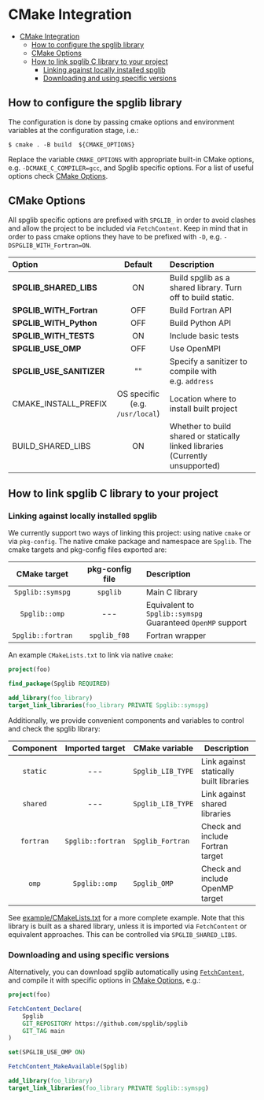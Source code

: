 # CMake Integration

<!-- TOC -->

- [CMake Integration](#cmake-integration)
  - [How to configure the spglib library](#how-to-configure-the-spglib-library)
  - [CMake Options](#cmake-options)
  - [How to link spglib C library to your project](#how-to-link-spglib-c-library-to-your-project)
    - [Linking against locally installed spglib](#linking-against-locally-installed-spglib)
    - [Downloading and using specific versions](#downloading-and-using-specific-versions)

<!-- TOC -->

## How to configure the spglib library

The configuration is done by passing cmake options and environment variables at the
configuration stage, i.e.:

```console
$ cmake . -B build  ${CMAKE_OPTIONS}
```

Replace the variable `CMAKE_OPTIONS` with appropriate built-in CMake options, e.g.
`-DCMAKE_C_COMPILER=gcc`, and Spglib specific options. For a list of useful options
check [CMake Options](#cmake-options).

## CMake Options

All spglib specific options are prefixed with `SPGLIB_` in order to avoid clashes
and allow the project to be included via `FetchContent`.
Keep in mind that in order to pass cmake options they have to be prefixed with `-D`,
e.g. `-DSPGLIB_WITH_Fortran=ON`.

| Option                   |               Default               | Description                                                                        |
| :----------------------- | :---------------------------------: | :--------------------------------------------------------------------------------- |
| **SPGLIB_SHARED_LIBS**   |                 ON                  | Build spglib as a shared library. Turn off to build static.                        |
| **SPGLIB_WITH_Fortran**  |                 OFF                 | Build Fortran API                                                                  |
| **SPGLIB_WITH_Python**   |                 OFF                 | Build Python API                                                                   |
| **SPGLIB_WITH_TESTS**    |                 ON                  | Include basic tests                                                                |
| **SPGLIB_USE_OMP**       |                 OFF                 | Use OpenMPI                                                                        |
| **SPGLIB_USE_SANITIZER** |                 ""                  | Specify a sanitizer to compile with<br/> e.g. `address`                            |
| CMAKE_INSTALL_PREFIX     | OS specific<br/>(e.g. `/usr/local`) | Location where to install built project                                            |
| BUILD_SHARED_LIBS        |                 ON                  | Whether to build shared or statically linked libraries<br/>(Currently unsupported) |

## How to link spglib C library to your project

### Linking against locally installed spglib

We currently support two ways of linking this project: using native `cmake` or via `pkg-config`.
The native cmake package and namespace are `Spglib`. The cmake targets and pkg-config files
exported are:

|   CMake target    | pkg-config file | Description                                                      |
| :---------------: | :-------------: | :--------------------------------------------------------------- |
| `Spglib::symspg`  |    `spglib`     | Main C library                                                   |
|   `Spglib::omp`   |       ---       | Equivalent to `Spglib::symspg` <br/> Guaranteed `OpenMP` support |
| `Spglib::fortran` |  `spglib_f08`   | Fortran wrapper                                                  |

An example `CMakeLists.txt` to link via native `cmake`:

```cmake
project(foo)

find_package(Spglib REQUIRED)

add_library(foo_library)
target_link_libraries(foo_library PRIVATE Spglib::symspg)
```

Additionally, we provide convenient components and variables to control and check the
spglib library:

| Component |  Imported target  | CMake variable    | Description                             |
| :-------: | :---------------: | ----------------- | --------------------------------------- |
| `static`  |        ---        | `Spglib_LIB_TYPE` | Link against statically built libraries |
| `shared`  |        ---        | `Spglib_LIB_TYPE` | Link against shared libraries           |
| `fortran` | `Spglib::fortran` | `Spglib_Fortran`  | Check and include Fortran target        |
|   `omp`   |   `Spglib::omp`   | `Spglib_OMP`      | Check and include OpenMP target         |

See [example/CMakeLists.txt](../example/CMakeLists.txt) for a more complete example.
Note that this library is built as a shared library, unless it is imported via
`FetchContent` or equivalent approaches. This can be controlled via `SPGLIB_SHARED_LIBS`.

### Downloading and using specific versions

Alternatively, you can download spglib automatically using
[`FetchContent`](https://cmake.org/cmake/help/latest/module/FetchContent.html),
and compile it with specific options in [CMake Options](#cmake-options), e.g.:

```cmake
project(foo)

FetchContent_Declare(
	Spglib
	GIT_REPOSITORY https://github.com/spglib/spglib
	GIT_TAG main
)

set(SPGLIB_USE_OMP ON)

FetchContent_MakeAvailable(Spglib)

add_library(foo_library)
target_link_libraries(foo_library PRIVATE Spglib::symspg)
```

